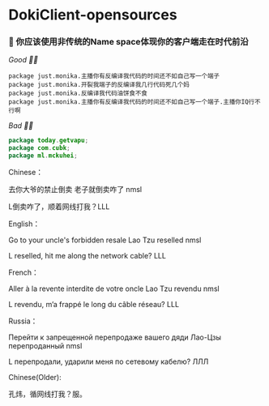 # DokiClient-opensources

### 💩 你应该使用非传统的Name space体现你的客户端走在时代前沿
_Good 👍🏻_

```javap
package just.monika.主播你有反编译我代码的时间还不如自己写一个端子
package just.monika.开裂我端子的反编译我几行代码死几个妈
package just.monika.反编译我代码油饼食不食
package just.monika.主播你有反编译我代码的时间还不如自己写一个端子.主播你IQ行不行啊
```

_Bad 👎🏻_

```java
package today.getvapu;
package com.cubk;
package ml.mckuhei;
```

Chinese：

去你大爷的禁止倒卖 老子就倒卖咋了 nmsl

L倒卖咋了，顺着网线打我？LLL

English：

Go to your uncle's forbidden resale Lao Tzu reselled nmsl

L reselled, hit me along the network cable? LLL

French：

Aller à la revente interdite de votre oncle Lao Tzu revendu nmsl

L revendu, m’a frappé le long du câble réseau? LLL

Russia：

Перейти к запрещенной перепродаже вашего дяди Лао-Цзы перепроданный nmsl

L перепродали, ударили меня по сетевому кабелю? ЛЛЛ

Chinese(Older):

孔炜，循网线打我？服。
